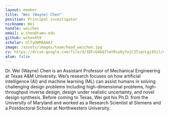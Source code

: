 ```yaml
---
layout: member
title: "Wei (Wayne) Chen"
position: Principal investigator
nickname: Wei
handle: weichen
email: w.chen@tamu.edu
github: wchen459
scholar: UlTyOWMAAAAJ
image: /assets/images/team/head_weichen.jpg
cv: https://drive.google.com/file/d/1DFcU4bQ7lmYRsy8yYojC3TsqcLgj85zl/view?usp=drive_link
alum: false
---
```

Dr. Wei (Wayne) Chen is an Assistant Professor of Mechanical Engineering at Texas A&M University. Wei’s research focuses on how artificial intelligence (AI) and machine learning (ML) can assist humans in solving challenging design problems including high-dimensional problems, high-throughput inverse design, design under realistic uncertainty, and novel design synthesis. Before coming to Texas, Wei got his Ph.D. from the University of Maryland and worked as a Research Scientist at Siemens and a Postdoctoral Scholar at Northwestern University.
